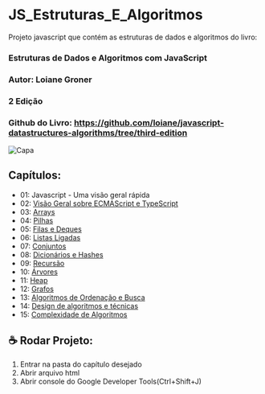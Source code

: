 # JS_Estruturas_E_Algoritmos

Projeto javascript que contém as estruturas de dados e algoritmos do livro: 

### Estruturas de Dados e Algoritmos com JavaScript
### Autor: Loiane Groner 
### 2 Edição 

### Github do Livro: https://github.com/loiane/javascript-datastructures-algorithms/tree/third-edition


![Capa](https://user-images.githubusercontent.com/18336972/133320421-e7566333-7196-4f49-8259-1275065bc257.jpg)

## Capítulos:

* 01: Javascript - Uma visão geral rápida
* 02: [Visão Geral sobre ECMAScript e TypeScript](https://github.com/andrealvesaraujo/JS_Estruturas_E_Algoritmos/tree/main/Cap2)
* 03: [Arrays](https://github.com/andrealvesaraujo/JS_Estruturas_E_Algoritmos/tree/main/Cap3)
* 04: [Pilhas](https://github.com/andrealvesaraujo/JS_Estruturas_E_Algoritmos/tree/main/Cap4)
* 05: [Filas e Deques](https://github.com/andrealvesaraujo/JS_Estruturas_E_Algoritmos/tree/main/Cap5)
* 06: [Listas Ligadas](https://github.com/andrealvesaraujo/JS_Estruturas_E_Algoritmos/tree/main/Cap6)
* 07: [Conjuntos](https://github.com/andrealvesaraujo/JS_Estruturas_E_Algoritmos/tree/main/Cap7)
* 08: [Dicionários e Hashes](https://github.com/andrealvesaraujo/JS_Estruturas_E_Algoritmos/tree/main/Cap8)
* 09: [Recursão](https://github.com/andrealvesaraujo/JS_Estruturas_E_Algoritmos/tree/main/Cap9)
* 10: [Árvores](https://github.com/andrealvesaraujo/JS_Estruturas_E_Algoritmos/tree/main/Cap10)
* 11: [Heap](https://github.com/andrealvesaraujo/JS_Estruturas_E_Algoritmos/tree/main/Cap11)
* 12: [Grafos](https://github.com/andrealvesaraujo/JS_Estruturas_E_Algoritmos/tree/main/Cap12)
* 13: [Algoritmos de Ordenação e Busca](https://github.com/andrealvesaraujo/JS_Estruturas_E_Algoritmos/tree/main/Cap13)
* 14: [Design de algoritmos e técnicas](https://github.com/andrealvesaraujo/JS_Estruturas_E_Algoritmos/tree/main/Cap14)
* 15: [Complexidade de Algoritmos](https://github.com/andrealvesaraujo/JS_Estruturas_E_Algoritmos/tree/main/Cap15)


## ☕ Rodar Projeto:

1. Entrar na pasta do capítulo desejado
2. Abrir arquivo html
3. Abrir console do Google Developer Tools(Ctrl+Shift+J)
